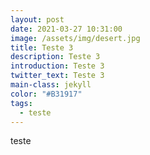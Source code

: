 ```yaml
---
layout: post
date: 2021-03-27 10:31:00
image: /assets/img/desert.jpg
title: Teste 3
description: Teste 3
introduction: Teste 3
twitter_text: Teste 3
main-class: jekyll
color: "#B31917"
tags:
  - teste
---
```

teste